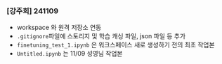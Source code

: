 ### [강주희] 241109
- workspace 와 원격 저장소 연동
- `.gitignore`파일에 스토리지 및 학습 캐싱 파일, json 파일 등 추가
- `finetuning_test_1.ipynb` 은 워크스페이스 새로 생성하기 전의 최초 작업본
- `Untitled.ipynb` 는 11/09 성영님 작업본